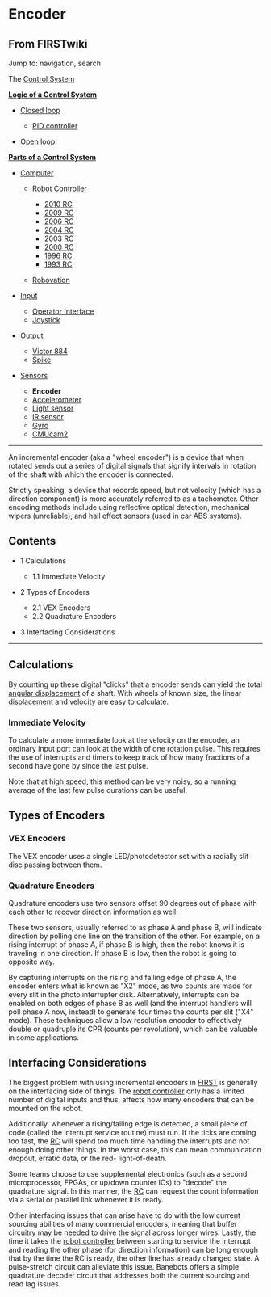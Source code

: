 # Encoder

## From FIRSTwiki

Jump to: navigation, search

The [Control System](Control_system "Control system")

**[Logic of a Control System](Logic_of_a_control_system "Logic of a control system")**

- [Closed loop](Closed_loop "Closed loop")

  - [PID controller](PID_controller "PID controller")

- [Open loop](Open_loop "Open loop")

**[Parts of a Control System](Parts_of_a_control_system "Parts of a control system")**

- [Computer](Computer "Computer")

  - [Robot Controller](robot-controller)

    - [2010 RC](Robot_Controller_%282010%29 "Robot Controller \(2010\)")
    - [2009 RC](Robot_Controller_%282009%29 "Robot Controller \(2009\)")
    - [2006 RC](Robot_Controller_%282006%29 "Robot Controller \(2006\)")
    - [2004 RC](Robot_Controller_%282004%29 "Robot Controller \(2004\)")
    - [2003 RC](Robot_Controller_%282003%29 "Robot Controller \(2003\)")
    - [2000 RC](Robot_Controller_%282000%29 "Robot Controller \(2000\)")
    - [1996 RC](/index.php?title=Robot_Controller_%281996%29&action=edit "Robot Controller \(1996\)")
    - [1993 RC](/index.php?title=Robot_Controller_%281993%29&action=edit "Robot Controller \(1993\)")

  - [Robovation](robovation)

- [Input](Input "Input")

  - [Operator Interface](operator-interface)
  - [Joystick](joystick)

- [Output](Output "Output")

  - [Victor 884](victor-884)
  - [Spike](spike-relay)

- [Sensors](sensor)

  - **Encoder**
  - [Accelerometer](Accelerometer "Accelerometer")
  - [Light sensor](/index.php?title=Light_sensor&action=edit "Light sensor")
  - [IR sensor](IR_sensor "IR sensor")
  - [Gyro](gyro)
  - [CMUcam2](CMUcam2 "CMUcam2")

--------------------------------------------------------------------------------

An incremental encoder (aka a "wheel encoder") is a device that when rotated sends out a series of digital signals that signify intervals in rotation of the shaft with which the encoder is connected.

Strictly speaking, a device that records speed, but not velocity (which has a direction component) is more accurately referred to as a tachometer. Other encoding methods include using reflective optical detection, mechanical wipers (unreliable), and hall effect sensors (used in car ABS systems).

## Contents

- 1 Calculations

  - 1.1 Immediate Velocity

- 2 Types of Encoders

  - 2.1 VEX Encoders
  - 2.2 Quadrature Encoders

- 3 Interfacing Considerations

--------------------------------------------------------------------------------

## Calculations

By counting up these digital "clicks" that a encoder sends can yield the total [angular displacement](http://www.wikipedia.org/wiki/angular_displacement "wikipedia:angular_displacement") of a shaft. With wheels of known size, the linear [displacement](http://www.wikipedia.org/wiki/displacement "wikipedia:displacement") and [velocity](http://www.wikipedia.org/wiki/velocity "wikipedia:velocity") are easy to calculate.

### Immediate Velocity

To calculate a more immediate look at the velocity on the encoder, an ordinary input port can look at the width of one rotation pulse. This requires the use of interrupts and timers to keep track of how many fractions of a second have gone by since the last pulse.

Note that at high speed, this method can be very noisy, so a running average of the last few pulse durations can be useful.

## Types of Encoders

### VEX Encoders

The VEX encoder uses a single LED/photodetector set with a radially slit disc passing between them.

### Quadrature Encoders

Quadrature encoders use two sensors offset 90 degrees out of phase with each other to recover direction information as well.

These two sensors, usually referred to as phase A and phase B, will indicate direction by polling one line on the transition of the other. For example, on a rising interrupt of phase A, if phase B is high, then the robot knows it is traveling in one direction. If phase B is low, then the robot is going to opposite way.

By capturing interrupts on the rising and falling edge of phase A, the encoder enters what is known as "X2" mode, as two counts are made for every slit in the photo interrupter disk. Alternatively, interrupts can be enabled on both edges of phase B as well (and the interrupt handlers will poll phase A now, instead) to generate four times the counts per slit ("X4" mode). These techniques allow a low resolution encoder to effectively double or quadruple its CPR (counts per revolution), which can be valuable in some applications.

## Interfacing Considerations

The biggest problem with using incremental encoders in [FIRST](first) is generally on the interfacing side of things. The [robot controller](Robot_controller "Robot controller") only has a limited number of digital inputs and thus, affects how many encoders that can be mounted on the robot.

Additionally, whenever a rising/falling edge is detected, a small piece of code (called the interrupt service routine) must run. If the ticks are coming too fast, the [RC](Robot_controller "Robot controller") will spend too much time handling the interrupts and not enough doing other things. In the worst case, this can mean communication dropout, erratic data, or the red- light-of-death.

Some teams choose to use supplemental electronics (such as a second microprocessor, FPGAs, or up/down counter ICs) to "decode" the quadrature signal. In this manner, the [RC](Robot_controller "Robot
controller") can request the count information via a serial or parallel link whenever it is ready.

Other interfacing issues that can arise have to do with the low current sourcing abilities of many commercial encoders, meaning that buffer circuitry may be needed to drive the signal across longer wires. Lastly, the time it takes the [robot controller](Robot_controller "Robot controller") between starting to service the interrupt and reading the other phase (for direction information) can be long enough that by the time the RC is ready, the other line has already changed state. A pulse-stretch circuit can alleviate this issue. Banebots offers a simple quadrature decoder circuit that addresses both the current sourcing and read lag issues.
